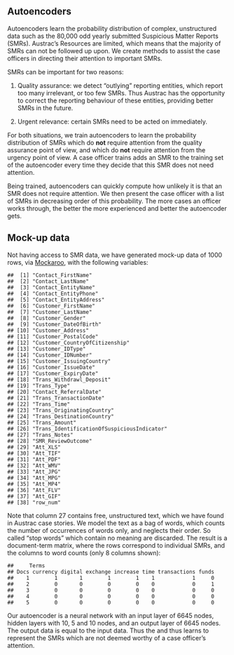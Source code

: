 Autoencoders
------------

Autoencoders learn the probability distribution of complex, unstructured
data such as the 80,000 odd yearly submitted Suspicious Matter Reports
(SMRs). Austrac’s Resources are limited, which means that the majority
of SMRs can not be followed up upon. We create methods to assist the
case officers in directing their attention to important SMRs.

SMRs can be important for two reasons:

1.  Quality assurance: we detect “outlying” reporting entities, which
    report too many irrelevant, or too few SMRs. Thus Austrac has the
    opportunity to correct the reporting behaviour of these entities,
    providing better SMRs in the future.

2.  Urgent relevance: certain SMRs need to be acted on immediately.

For both situations, we train autoencoders to learn the probability
distribution of SMRs which do **not** require attention from the quality
assurance point of view, and which do **not** require attention from the
urgency point of view. A case officer trains adds an SMR to the training
set of the autoencoder every time they decide that this SMR does not
need attention.

Being trained, autoencoders can quickly compute how unlikely it is that
an SMR does not require attention. We then present the case officer with
a list of SMRs in decreasing order of this probability. The more cases
an officer works through, the better the more experienced and better the
autoencoder gets.

Mock-up data
------------

Not having access to SMR data, we have generated mock-up data of 1000
rows, via [Mockaroo](https://mockaroo.com/), with the following
variables:

    ##  [1] "Contact_FirstName"                        
    ##  [2] "Contact_LastName"                         
    ##  [3] "Contact_EntityName"                       
    ##  [4] "Contact_EntityPhone"                      
    ##  [5] "Contact_EntityAddress"                    
    ##  [6] "Customer_FirstName"                       
    ##  [7] "Customer_LastName"                        
    ##  [8] "Customer_Gender"                          
    ##  [9] "Customer_DateOfBirth"                     
    ## [10] "Customer_Address"                         
    ## [11] "Customer_PostalCode"                      
    ## [12] "Customer_CountryOfCitizenship"            
    ## [13] "Customer_IDType"                          
    ## [14] "Customer_IDNumber"                        
    ## [15] "Customer_IssuingCountry"                  
    ## [16] "Customer_IssueDate"                       
    ## [17] "Customer_ExpiryDate"                      
    ## [18] "Trans_Withdrawl_Deposit"                  
    ## [19] "Trans_Type"                               
    ## [20] "Contact_ReferralDate"                     
    ## [21] "Trans_TransactionDate"                    
    ## [22] "Trans_Time"                               
    ## [23] "Trans_OriginatingCountry"                 
    ## [24] "Trans_DestinationCountry"                 
    ## [25] "Trans_Amount"                             
    ## [26] "Trans_IdentificationOfSuspiciousIndicator"
    ## [27] "Trans_Notes"                              
    ## [28] "SMR_ReviewOutcome"                        
    ## [29] "Att_XLS"                                  
    ## [30] "Att_TIF"                                  
    ## [31] "Att_PDF"                                  
    ## [32] "Att_WMV"                                  
    ## [33] "Att_JPG"                                  
    ## [34] "Att_MPG"                                  
    ## [35] "Att_MP4"                                  
    ## [36] "Att_FLV"                                  
    ## [37] "Att_GIF"                                  
    ## [38] "row_num"

Note that column 27 contains free, unstructured text, which we have
found in Austrac case stories. We model the text as a bag of words,
which counts the number of occurrences of words only, and neglects their
order. So called “stop words” which contain no meaning are discarded.
The result is a document-term matrix, where the rows correspond to
individual SMRs, and the columns to word counts (only 8 columns shown):

    ##     Terms
    ## Docs currency digital exchange increase time transactions funds
    ##    1        1       1        1        1    1            1     0
    ##    2        0       0        0        0    0            0     1
    ##    3        0       0        0        0    0            0     0
    ##    4        0       0        0        0    0            0     0
    ##    5        0       0        0        0    0            0     0

Our autoencoder is a neural network with an input layer of 6645 nodes,
hidden layers with 10, 5 and 10 nodes, and an output layer of 6645
nodes. The output data is equal to the input data. Thus the and thus
learns to represent the SMRs which are not deemed worthy of a case
officer’s attention.

